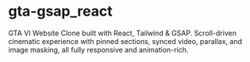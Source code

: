 # gta-gsap_react
GTA VI Website Clone built with React, Tailwind &amp; GSAP. Scroll-driven cinematic experience with pinned sections, synced video, parallax, and image masking, all fully responsive and animation-rich.
